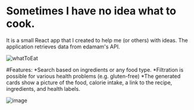 # Sometimes I have no idea what to cook.
It is a small React app that I created to help me (or others) with ideas.
The application retrieves data from edamam's API.

![whatToEat](https://user-images.githubusercontent.com/48730665/179961785-7e92c0bb-d52c-4dfd-a91d-7205540cc470.gif)

#Features:
*Search based on ingredients or any food type.
*Filtration is possible for various health problems (e.g. gluten-free)
*The generated cards show a picture of the food, calorie intake, a link to the recipe, ingredients, and health labels.

![image](https://user-images.githubusercontent.com/48730665/179962127-988acead-eb06-4c34-a499-eb87f28c1947.png)
